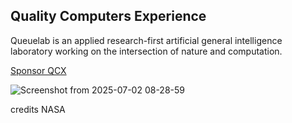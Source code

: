 
## Quality Computers Experience
Queuelab is an applied research-first artificial general intelligence laboratory working on the intersection of nature and computation. 

[Sponsor QCX](https://www.paypal.me/queuenorth)

![Screenshot from 2025-07-02 08-28-59](https://github.com/user-attachments/assets/40853db5-e178-4c1c-9c69-ea697d85a35d)


credits NASA






